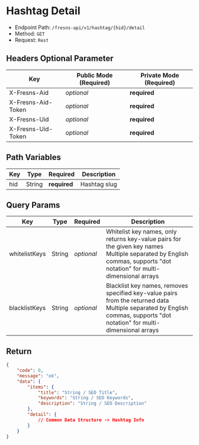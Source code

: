 # Hashtag Detail

- Endpoint Path: `/fresns-api/v1/hashtag/{hid}/detail`
- Method: `GET`
- Request: `Rest`

## Headers Optional Parameter

| Key | Public Mode (Required) | Private Mode (Required) |
| --- | --- | --- |
| X-Fresns-Aid | *optional* | **required** |
| X-Fresns-Aid-Token | *optional* | **required** |
| X-Fresns-Uid | *optional* | **required** |
| X-Fresns-Uid-Token | *optional* | **required** |

## Path Variables

| Key | Type | Required | Description |
| --- | --- | --- | --- |
| hid | String | **required** | Hashtag slug |

## Query Params

| Key | Type | Required | Description |
| --- | --- | --- | --- |
| whitelistKeys | String | *optional* | Whitelist key names, only returns key-value pairs for the given key names<br>Multiple separated by English commas, supports "dot notation" for multi-dimensional arrays |
| blacklistKeys | String | *optional* | Blacklist key names, removes specified key-value pairs from the returned data<br>Multiple separated by English commas, supports "dot notation" for multi-dimensional arrays |

## Return

```json
{
    "code": 0,
    "message": "ok",
    "data": {
        "items": {
            "title": "String / SEO Title",
            "keywords": "String / SEO Keywords",
            "description": "String / SEO Description"
        },
        "detail": {
            // Common Data Structure -> Hashtag Info
        }
    }
}
```
